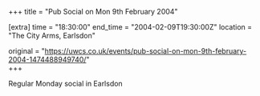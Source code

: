 +++
title = "Pub Social on Mon 9th February 2004"

[extra]
time = "18:30:00"
end_time = "2004-02-09T19:30:00Z"
location = "The City Arms, Earlsdon"

original = "https://uwcs.co.uk/events/pub-social-on-mon-9th-february-2004-1474488949740/"    
+++

Regular Monday social in Earlsdon

